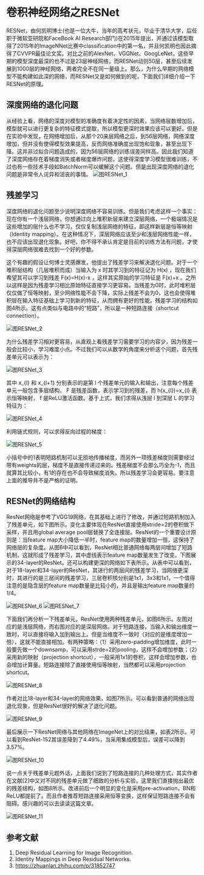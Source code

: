 # 卷积神经网络之RESNet
RESNet，由何凯明博士(也是一位大牛，当年的高考状元，毕业于清华大学，后任职于微软亚研院和FaceBook AI Research部门)在2015年提出，并通过该模型取得了2015年的ImageNNet比赛中classification中的第一名，并且何凯明也因此摘得了CVVPR最佳论文奖。对比之前的AlexNet、VGGNet、GoogLeNet，这些早期的模型深度最深的也不过是23层神经网络，而RESNet动则50层，甚至后续发展到1000层的神经网络，两者完全不在同一量级上。那么，为什么早期的网络模型不能构建如此深的网络，而RESNet又是如何做到的呢，下面我们详细介绍一下RESNet的原理。

## 深度网络的退化问题
从经验上看，网络的深度对模型的准确度有着决定性的因素，当网络层数增加后，模型就可以进行更复杂的特征模式提取，所以模型更深时效果应该可以更好。但是在实验中发现，在网络增加后，从那个20来层网络之后，到56层网络，网络深度增加，但并没有使得模型效果提高，反而网络准确度出现饱和现象，甚至出现下降。这并非过拟合问题造成的，因为56层网络的训练误差同样高。因此我们知道了深度网络存在着梯度消失或者梯度爆炸问题，这使得深度学习模型很难训练，不过也有一些技术手段如BatchNorm可以缓解这个问题。但是出现深度网络的退化问题是非常令人诧异和沮丧的事情。
![图RESNet_1](images/RESNet_1.png)

## 残差学习
深度网络的退化问题至少说明深度网络不容易训练。但是我们考虑这样一个事实：现在你有一个浅层网络，你想通过向上堆积新层来建立深层网络，一个极端情况是这些增加的层什么也不学习，仅仅复制浅层网络的特征，即这样新层是恒等映射（Identity mapping）。在这种情况下，深层网络应该至少和浅层网络性能一样，也不应该出现退化现象。好吧，你不得不承认肯定是目前的训练方法有问题，才使得深层网络很难去找到一个好的参数。

这个有趣的假设让何博士灵感爆发，他提出了残差学习来解决退化问题。对于一个堆积层结构（几层堆积而成）当输入为 x 时其学习到的特征记为 H(x) ，现在我们希望其可以学习到残差 F(x)=H(x)-x ，这样其实原始的学习特征是 F(x)+x 。之所以这样是因为残差学习相比原始特征直接学习更容易。当残差为0时，此时堆积层仅仅做了恒等映射，至少网络性能不会下降，实际上残差不会为0，这也会使得堆积层在输入特征基础上学习到新的特征，从而拥有更好的性能。残差学习的结构如图4所示。这有点类似与电路中的“短路”，所以是一种短路连接（shortcut connection）。

![图RESNet_2](images/RESNet_2.jpg)

为什么残差学习相对更容易，从直观上看残差学习需要学习的内容少，因为残差一般会比较小，学习难度小点。不过我们可以从数学的角度来分析这个问题，首先残差单元可以表示为：

![图RESNet_3](images/RESNet_3.svg)

其中 x_{l} 和 x_{l+1} 分别表示的是第 l 个残差单元的输入和输出，注意每个残差单元一般包含多层结构。 F 是残差函数，表示学习到的残差，而 h(x_{l})=x_{l} 表示恒等映射， f 是ReLU激活函数。基于上式，我们求得从浅层 l 到深层 L 的学习特征为：

![图RESNet_4](images/RESNet_4.svg)

利用链式规则，可以求得反向过程的梯度：

![图RESNet_5](images/RESNet_5.svg)

小括号中的1表明短路机制可以无损地传播梯度，而另外一项残差梯度则需要经过带有weights的层，梯度不是直接传递过来的。残差梯度不会那么巧全为-1，而且就算其比较小，有1的存在也不会导致梯度消失。所以残差学习会更容易。要注意上面的推导并不是严格的证明。

## RESNet的网络结构
ResNet网络是参考了VGG19网络，在其基础上进行了修改，并通过短路机制加入了残差单元，如下图所示。变化主要体现在ResNet直接使用stride=2的卷积做下采样，并且用global average pool层替换了全连接层。ResNet的一个重要设计原则是：当feature map大小降低一半时，feature map的数量增加一倍，这保持了网络层的复杂度。从图6中可以看到，ResNet相比普通网络每两层间增加了短路机制，这就形成了残差学习，其中虚线表示feature map数量发生了改变。下图展示的34-layer的ResNet，还可以构建更深的网络如下表所示。从表中可以看到，对于18-layer和34-layer的ResNet，其进行的两层间的残差学习，当网络更深时，其进行的是三层间的残差学习，三层卷积核分别是1x1，3x3和1x1，一个值得注意的是隐含层的feature map数量是比较小的，并且是输出feature map数量的1/4。

![图RESNet_6](images/RESNet_6.jpg)
![图RESNet_7](images/RESNet_7.jpg)

下面我们再分析一下残差单元，ResNet使用两种残差单元，如图6所示。左图对应的是浅层网络，而右图对应的是深层网络。对于短路连接，当输入和输出维度一致时，可以直接将输入加到输出上。但是当维度不一致时（对应的是维度增加一倍），这就不能直接相加。有两种策略：（1）采用zero-padding增加维度，此时一般要先做一个downsamp，可以采用strde=2的pooling，这样不会增加参数；（2）采用新的映射（projection shortcut），一般采用1x1的卷积，这样会增加参数，也会增加计算量。短路连接除了直接使用恒等映射，当然都可以采用projection shortcut。

![图RESNet_8](images/RESNet_8.jpg)

作者对比18-layer和34-layer的网络效果，如图7所示。可以看到普通的网络出现退化现象，但是ResNet很好的解决了退化问题。

![图RESNet_9](images/RESNet_9.jpg)

最后展示一下ResNet网络与其他网络在ImageNet上的对比结果，如表2所示。可以看到ResNet-152其误差降到了4.49%，当采用集成模型后，误差可以降到3.57%。

![图RESNet_10](images/RESNet_10.jpg)

说一点关于残差单元题外话，上面我们说到了短路连接的几种处理方式，其实作者在文献[2]中又对不同的残差单元做了细致的分析与实验，这里我们直接抛出最优的残差结构，如图8所示。改进前后一个明显的变化是采用pre-activation，BN和ReLU都提前了。而且作者推荐短路连接采用恒等变换，这样保证短路连接不会有阻碍。感兴趣的可以去读读这篇文章。

![图RESNet_11](images/RESNet_11.jpg)

## 参考文献
1. Deep Residual Learning for Image Recognition.
2. Identity Mappings in Deep Residual Networks.
3. https://zhuanlan.zhihu.com/p/31852747



